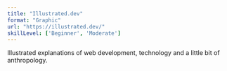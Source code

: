 ```yaml
---
title: "Illustrated.dev"
format: "Graphic"
url: "https://illustrated.dev/"
skillLevel: ['Beginner', 'Moderate']
---
```


Illustrated explanations of web development, technology and a little bit of anthropology.
